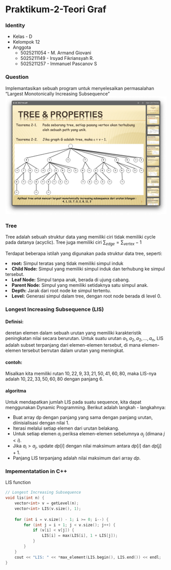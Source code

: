 # Praktikum-2-Teori Graf

### Identity

* Kelas - D
* Kelompok 12
* Anggota
    * 5025211054 - M. Armand Giovani
    * 5025211149 - Irsyad Fikriansyah R.
    * 5025211257 - Immanuel Pascanov S

### Question

Implemantasikan sebuah program untuk menyelesaikan permasalahan “Largest Monotonically Increasing Subsequence”
![soal](soal.jpg)

### Tree

Tree adalah sebuah struktur data yang memiliki ciri tidak memiliki cycle pada datanya (acyclic). Tree juga memiliki ciri $\sum_{edge} = \sum_{vertex} - 1$

Terdapat beberapa istilah yang digunakan pada struktur data tree, seperti:
<l>
<li><b>root:</b> Simpul teratas yang tidak memiliki simpul induk</li>
<li><b>Child Node:</b> Simpul yang memiliki simpul induk dan terhubung ke simpul tersebut.</li>
<li><b>Leaf Node:</b> Simpul tanpa anak, berada di ujung cabang.</li>
<li><b>Parent Node:</b> Simpul yang memiliki setidaknya satu simpul anak.</li>
<li><b>Depth:</b> Jarak dari root node ke simpul tertentu.</li>
<li><b>Level:</b> Generasi simpul dalam tree, dengan root node berada di level 0.</li>
</l>

### Longest Increasing Subsequence (LIS)

#### Definisi:
deretan elemen dalam sebuah urutan yang memiliki karakteristik peningkatan nilai secara berurutan.
Untuk suatu urutan $a_1, a_2, a_2, …, a_n$, LIS adalah subset terpanjang dari elemen-elemen tersebut, di mana elemen-elemen tersebut berrutan dalam urutan yang meningkat.

#### contoh:
Misalkan kita memiliki rutan $10, 22, 9, 33, 21, 50, 41, 60, 80$, maka LIS-nya adalah $10, 22, 33, 50, 60, 80$ dengan panjang 6.

#### algoritma
Untuk mendapatkan jumlah LIS pada suatu sequence, kita dapat menggunakan Dynamic Programming. Berikut adalah langkah - langkahnya:
* Buat array dp dengan panjang yang sama dengan panjang urutan, diinisialisasi dengan nilai 1.
* Iterasi melalui setiap elemen dari urutan belakang.
* Untuk setiap elemen $a_i$ periksa elemen-elemen sebelumnya $a_j$ (dimana $j < i$).
* Jika $a_i > a_j$, update $dp[i]$ dengan nilai maksimum antara $dp[i]$ dan $dp[j] + 1$.
* Panjang LIS terpanjang adalah nilai maksimum dari array $dp$.

### Impementatation in C++

LIS function

```cpp
// Longest Increasing Subsequence
void lis(int n) {
    vector<int> v = getLevel(n);
    vector<int> LIS(v.size(), 1);

    for (int i = v.size() - 1; i >= 0; i--) {
        for (int j = i + 1; j < v.size(); j++) {
            if (v[i] < v[j]) {
                LIS[i] = max(LIS[i], 1 + LIS[j]);
            }
        }
    }
    cout << "LIS: " << *max_element(LIS.begin(), LIS.end()) << endl;
}
```
